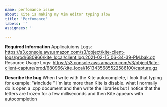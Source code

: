 ```yaml
---
name: perfomance issue
about: Kite is making my Vim editor typing slow
title: 'Perfomance'
labels: ''
assignees: ''

---
```


**Required Information**
Applicatuions Logs: https://s3.console.aws.amazon.com/s3/object/kite-client-logs/prod/680966/kite_local/client.log.2021-02-15_06-34-39-PM.bak.gz
Resource Usage Logs: https://s3.console.aws.amazon.com/s3/object/kite-client-capture/prod/680966/kite_local/1613435685522586100/capture.gz

**Describe the bug**
When I write with the Kite autocomplete, i look that typing for example: "#include <iostream>" I'm late more than Kite is disable.
what I normally do is open a .cpp document and then write the libraries but I notice that the letters are frozen for a few milliseconds and then Kite appears with autocompletion

